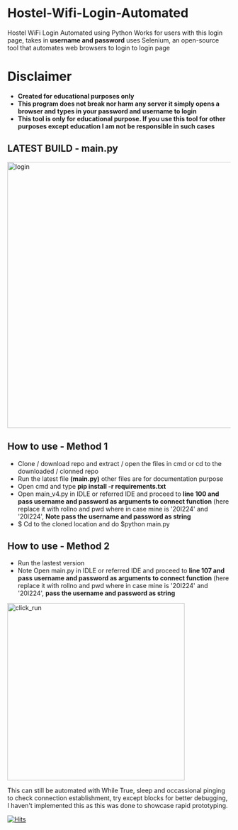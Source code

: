# Hostel-Wifi-Login-Automated
Hostel WiFi Login Automated using Python
Works for users with this login page, takes in **username and password** uses Selenium, an open-source tool that automates web browsers to login to login page

# Disclaimer
- **Created for educational purposes only**
- **This program does not break nor harm any server it simply opens a browser and types in your password and username to login**
- **This tool is only for educational purpose. If you use this tool for other purposes except education I am not be responsible in such cases**


## **LATEST BUILD - main.py**
<img src="https://user-images.githubusercontent.com/75175772/171265320-e75e2d85-3648-45d9-bf6b-82596d38d653.png" alt="login" width="600"/>


## How to use - Method 1
- Clone / download repo and extract / open the files in cmd or cd to the downloaded / clonned repo
- Run the latest file **(main.py)** other files are for documentation purpose 
- Open cmd and type **pip install -r requirements.txt** 
- Open main_v4.py in IDLE or referred IDE and proceed to **line 100 and pass username and password as arguments to connect function** (here replace it with rollno and pwd where in case mine is '20I224' and '20I224', **Note pass the username and password as string**
- $ Cd to the cloned location and do $python main.py
## How to use - Method 2
- Run the lastest version
- Note Open main.py in IDLE or referred IDE and proceed to **line 107 and pass username and password as arguments to connect function** (here replace it with rollno and pwd where in case mine is '20I224' and '20I224', **pass the username and password as string**
<img src="https://user-images.githubusercontent.com/75175772/171410407-5543dc02-49b0-4d69-bff5-94db3e70b7ec.png" alt="click_run" width="400"/>


This can still be automated with While True, sleep and occassional pinging to check connection establishment, try except blocks for better debugging, I haven't implemented this as this was done to showcase rapid prototyping.

[![Hits](https://hits.seeyoufarm.com/api/count/incr/badge.svg?url=https%3A%2F%2Fgithub.com%2FKaushik-Ss%2FPSG-Tech-Hostel-WiFi-Login-Automated&count_bg=%237CFF18&title_bg=%23A83636&icon=&icon_color=%234D2121&title=Total+Visitors&edge_flat=true)](https://hits.seeyoufarm.com)


